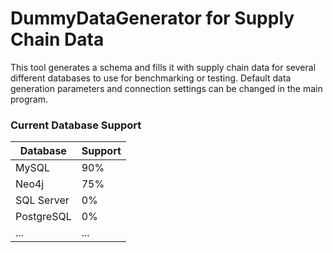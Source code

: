 # DummyDataGenerator for Supply Chain Data

This tool generates a schema and fills it with supply chain data for several different databases to use for benchmarking or testing. 
Default data generation parameters and connection settings can be changed in the main program.

### Current Database Support
Database | Support
--- | ---
MySQL | 90%
Neo4j | 75%
SQL Server | 0%
PostgreSQL | 0%
... | ...